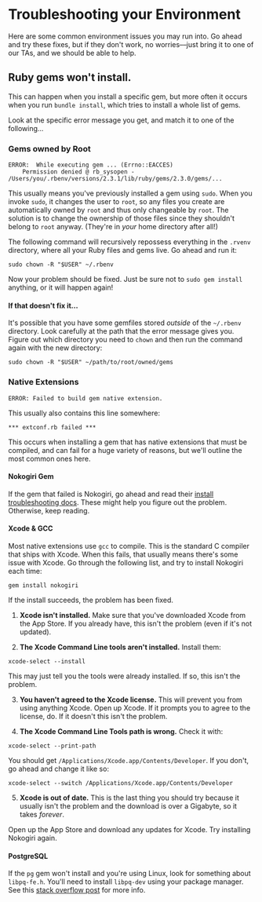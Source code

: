 # Troubleshooting your Environment

Here are some common environment issues you may run into. Go ahead and
try these fixes, but if they don't work, no worries––just bring it to
one of our TAs, and we should be able to help.

## Ruby gems won't install.

This can happen when you install a specific gem, but more often it
occurs when you run `bundle install`, which tries to install a whole
list of gems.

Look at the specific error message you get, and match it to one of the
following...

### Gems owned by Root

```
ERROR:  While executing gem ... (Errno::EACCES)
    Permission denied @ rb_sysopen - /Users/you/.rbenv/versions/2.3.1/lib/ruby/gems/2.3.0/gems/...
```

This usually means you've previously installed a gem using `sudo`. When
you invoke `sudo`, it changes the user to `root`, so any files you
create are automatically owned by `root` and thus only changeable by
`root`. The solution is to change the ownership of those files since
they shouldn't belong to `root` anyway. (They're in _your_ home
directory after all!)

The following command will recursively repossess everything in the
`.rvenv` directory, where all your Ruby files and gems live. Go ahead
and run it:

```
sudo chown -R "$USER" ~/.rbenv
```

Now your problem should be fixed. Just be sure not to `sudo gem install`
anything, or it will happen again!

#### If that doesn't fix it...

It's possible that you have some gemfiles stored _outside_ of the
`~/.rbenv` directory. Look carefully at the path that the error message
gives you. Figure out which directory you need to `chown` and then run
the command again with the new directory:

```
sudo chown -R "$USER" ~/path/to/root/owned/gems
```

### Native Extensions

```
ERROR: Failed to build gem native extension.
```

This usually also contains this line somewhere:

```
*** extconf.rb failed ***
```

This occurs when installing a gem that has native extensions that must
be compiled, and can fail for a huge variety of reasons, but we'll
outline the most common ones here.

#### Nokogiri Gem

If the gem that failed is Nokogiri, go ahead and read their [install
troubleshooting docs][nokogiri-troubleshooting]. These might help you
figure out the problem. Otherwise, keep reading.

[nokogiri-troubleshooting]: http://www.nokogiri.org/tutorials/installing_nokogiri.html

#### Xcode & GCC

Most native extensions use `gcc` to compile. This is the standard C
compiler that ships with Xcode. When this fails, that usually means
there's some issue with Xcode. Go through the following list, and try to
install Nokogiri each time:

```
gem install nokogiri
```

If the install succeeds, the problem has been fixed.

1. **Xcode isn't installed.** Make sure that you've downloaded Xcode
  from the App Store. If you already have, this isn't the problem (even
  if it's not updated).

2. **The Xcode Command Line tools aren't installed.** Install them:

  ```
  xcode-select --install
  ```

  This may just tell you the tools were already installed. If so, this
  isn't the problem.

3. **You haven't agreed to the Xcode license.** This will prevent you
  from using anything Xcode. Open up Xcode. If it prompts you to agree
  to the license, do. If it doesn't this isn't the problem.

4. **The Xcode Command Line Tools path is wrong.** Check it with:

  ```
  xcode-select --print-path
  ```

  You should get `/Applications/Xcode.app/Contents/Developer`. If you don't, go ahead and change it like so:

  ```
  xcode-select --switch /Applications/Xcode.app/Contents/Developer
  ```

5. **Xcode is out of date.** This is the last thing you should try
  because it usually isn't the problem and the download is over a
  Gigabyte, so it takes _forever_.

  Open up the App Store and download any updates for Xcode. Try
  installing Nokogiri again.

#### PostgreSQL

If the `pg` gem won't install and you're using Linux, look for something
about `libpq-fe.h`. You'll need to install `libpq-dev` using your
package manager. See this [stack overflow post][libpq-needed] for more info.

[libpq-needed]: http://stackoverflow.com/questions/6040583/cant-find-the-libpq-fe-h-header-when-trying-to-install-pg-gem

